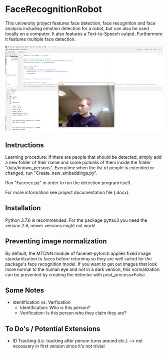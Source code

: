 # FaceRecognitionRobot 
This university project features face detection, face recognition and face analysis including emotion detection for a robot, but can also be used locally on a computer.
It also features a Text-to-Speech output. Furthermore it features multiple face detection.

![preview](information/preview.png)


## Instructions
Learning procedure: If there are people that should be detected, simply add a new folder of their name and some pictures of them inside the folder "data/known_persons".
Everytime when the list of people is extended or changed, 
run "Create_new_embeddings.py". 

Run "Facerec.py" in order to run the detection program itself.

For more information see project documentation file (.docx).

## Installation
Python 3.7.6 is recommended. 
For the package pyttsx3 you need the version 2.6, newer versions might not work!

## Preventing image normalization
By default, the MTCNN module of facenet-pytorch applies fixed image standardization to faces before returning so they are well suited for the package's face recognition model.
If you want to get out images that look more normal to the human eye and not in a dark version, this normalization can be prevented by creating the detector with post_process=False.


## Some Notes
- Identification vs. Verfication
    - Identification: Who is this person?
    - Verification: Is this person who they claim they are?


## To Do's / Potential Extensions
- ID Tracking (i.e. tracking after person turns around etc.) --> not necessary in first version since it's not trivial